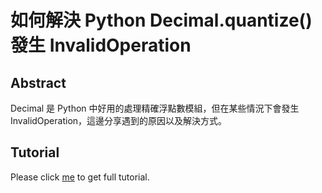 # 如何解決 Python Decimal.quantize() 發生 InvalidOperation

## Abstract
Decimal 是 Python 中好用的處理精確浮點數模組，但在某些情況下會發生 InvalidOperation，這邊分享遇到的原因以及解決方式。

## Tutorial
Please click [me](https://koding.work/python-decimal-quantize-raise-invalid-operation/) to get full tutorial.
